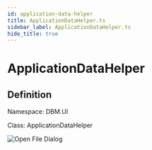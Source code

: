 ```yaml
---
id: application-data-helper
title: ApplicationDataHelper.ts
sidebar_label: ApplicationDataHelper.ts
hide_title: true
---
```


# ApplicationDataHelper

## Definition

Namespace: DBM.UI

Class: ApplicationDataHelper

![Open File Dialog](/img/api/b-ui/typescript/schuff-open-file-dialog.png)
